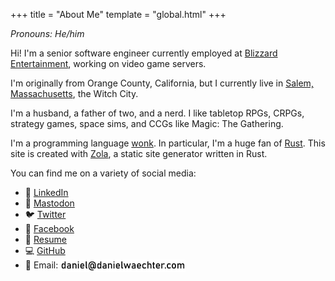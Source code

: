 +++
title = "About Me"
template = "global.html"
+++

*Pronouns: He/him*

Hi! I'm a senior software engineer currently employed at [Blizzard Entertainment](https://www.blizzard.com/), working on video game servers.

I'm originally from Orange County, California, but I currently live in [Salem, Massachusetts](https://www.salem.org/), the Witch City.

I'm a husband, a father of two, and a nerd. I like tabletop RPGs, CRPGs, strategy games, space sims, and CCGs like Magic: The Gathering.

I'm a programming language [wonk](https://www.merriam-webster.com/dictionary/wonk). In particular, I'm a huge fan of [Rust](https://www.rust-lang.org/). This site is created with [Zola](https://www.getzola.org/), a static site generator written in Rust.

You can find me on a variety of social media:

- :office: [LinkedIn](https://www.linkedin.com/in/danielwaechter/)
- :elephant: [Mastodon](https://mastodon.gamedev.place/@danielwaechter)
- :bird: [Twitter](https://twitter.com/danielwaechter)
- :busts_in_silhouette: [Facebook](https://www.facebook.com/danielwaechter)
- :memo: [Resume](/resume-2023.pdf)
- :computer: [GitHub](https://github.com/academician)
- :email: Email: <img src="/email.svg" width="200" height="20" wrap="left" style="display: inline; vertical-align: middle; margin: 0" />
